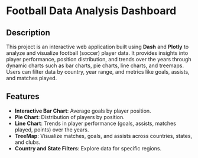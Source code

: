# Football Data Analysis Dashboard

## Description
This project is an interactive web application built using **Dash** and **Plotly** to analyze and visualize football (soccer) player data. It provides insights into player performance, position distribution, and trends over the years through dynamic charts such as bar charts, pie charts, line charts, and treemaps. Users can filter data by country, year range, and metrics like goals, assists, and matches played.

## Features
- **Interactive Bar Chart**: Average goals by player position.
- **Pie Chart**: Distribution of players by position.
- **Line Chart**: Trends in player performance (goals, assists, matches played, points) over the years.
- **TreeMap**: Visualize matches, goals, and assists across countries, states, and clubs.
- **Country and State Filters**: Explore data for specific regions.

